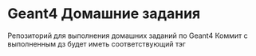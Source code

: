 # Geant4 Домашние задания

Репозиторий для выполнения домашних заданий по Geant4
Коммит с выполненным дз будет иметь соответствующий тэг

